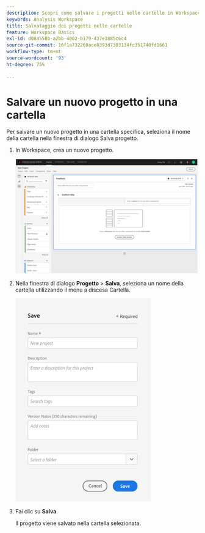 ```yaml
---
description: Scopri come salvare i progetti nelle cartelle in Workspace
keywords: Analysis Workspace
title: Salvataggio dei progetti nelle cartelle
feature: Workspace Basics
exl-id: d08a558b-a2bb-4002-b179-437e1885c6c4
source-git-commit: 16f1a732260ace8393d7303134fc351740fd1661
workflow-type: tm+mt
source-wordcount: '93'
ht-degree: 75%

---
```


# Salvare un nuovo progetto in una cartella

Per salvare un nuovo progetto in una cartella specifica, seleziona il nome della cartella nella finestra di dialogo Salva progetto.

1. In Workspace, crea un nuovo progetto.

   ![Finestra della tabella a forma libera in cui è possibile creare un nuovo progetto.](/help/analysis-workspace/build-workspace-project/assets/save-to-folder1.png)

1. Nella finestra di dialogo **Progetto** > **Salva**, seleziona un nome della cartella utilizzando il menu a discesa Cartella.

   ![Finestra Salva in cui salvare il nuovo progetto in una cartella.](/help/analysis-workspace/build-workspace-project/assets/save-to-folder2.png)

1. Fai clic su **Salva**.

   Il progetto viene salvato nella cartella selezionata.
